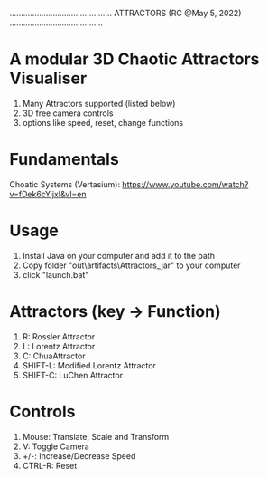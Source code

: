 .............................................   ATTRACTORS  (RC @May 5, 2022) .........................................

# A modular 3D Chaotic Attractors Visualiser

1. Many Attractors supported (listed below)
2. 3D free camera controls
3. options like speed, reset, change functions

# Fundamentals

Choatic Systems (Vertasium): https://www.youtube.com/watch?v=fDek6cYijxI&vl=en

# Usage

1. Install Java on your computer and add it to the path
2. Copy folder "out\artifacts\Attractors_jar" to your computer
2. click "launch.bat"

# Attractors (key -> Function)

1. R: Rossler Attractor
2. L: Lorentz Attractor
3. C: ChuaAttractor
4. SHIFT-L: Modified Lorentz Attractor
5. SHIFT-C: LuChen Attractor

# Controls

1. Mouse: Translate, Scale and Transform
2. V: Toggle Camera
3. +/-: Increase/Decrease Speed
4. CTRL-R: Reset